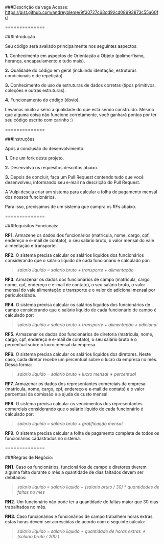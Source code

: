 ###Descrição da vaga
Acesse: https://gist.github.com/andreybleme/9f30727c63cd92cd08993873c55a60fd

==============

###Introdução

Seu código será avaliado principalmente nos seguintes aspectos:

**1.** Conhecimento em aspectos de Orientação a Objeto (polimorfismo, herança, encapsulamento e tudo mais).

**2.** Qualidade do código em geral (incluindo identação, estruturas condicionais e de repetição).

**3.** Conhecimento do uso de estruturas de dados corretas (tipos primitivos, coleções e outras estruturas).

**4.** Funcionamento do código (óbvio).

Levamos muito a sério a qualidade do que está sendo construído. Mesmo que alguma coisa não funcione corretamente, você ganhará pontos por ter seu código escrito com carinho :)

==============

###Instruções

Após a conclusão do desenvolvimento:

**1.** Crie um fork deste projeto.

**2.** Desenvolva os requesitos descritos abaixo.

**3.** Depois de concluir, faça um Pull Request contendo tudo que você desenvolveu, informando seu e-mail na descrição do Pull Request.

A Vulpi deseja criar um sistema para calcular a folha de pagamento mensal dos nossos funcionários.

Para isso, precisamos de um sistema que cumpra os RFs abaixo.

==============

###Requisitos Funcionais:

**RF1.** Armazene os dados dos funcionários (matricula, nome, cargo, cpf, endereço e e-mail de contato), o seu salário bruto, o valor mensal do vale alimentação e transporte.

**RF2.** O sistema precisa calcular os salários líquidos dos funcionários considerando que o salário líquido de cada funcionário é calculado por:
> *salario liquido = salario bruto + transporte + alimentação*

**RF3.** Armazenar os dados dos funcionários de campo (matricula, cargo, nome, cpf, endereço e e-mail de contato), o seu salário bruto, o valor mensal do vale alimentação e transporte e o valor do adicional mensal por periculosidade.

**RF4.** O sistema precisa calcular os salários líquidos dos funcionários de campo considerando que o salário líquido de cada funcionário de campo é calculado por:
> *salario liquido = salario bruto + transporte + alimentação + adicional*

**RF5.** Armazenar os dados dos funcionários de diretoria (matricula, nome, cargo, cpf, endereço e e-mail de contato), o seu salário bruto e o percentual sobre o lucro mensal da empresa.

**RF6.** O sistema precisa calcular os salários líquidos dos diretores. Neste caso, cada diretor recebe um percentual sobre o lucro da empresa no mês. Dessa forma:
> *salario liquido = salario bruto + lucro mensal ∗ percentual*

**RF7.** Armazenar os dados dos representantes comerciais da empresa (matricula, nome, cargo, cpf, endereço e e-mail de contato) e o valor percentual da comissão e a ajuda de custo mensal.

**RF8.** O sistema precisa calcular os vencimentos dos representantes comerciais considerando que o salário líquido de cada funcionário é calculado por:
> *salario liquido = salario bruto + gratificação mensal*

**RF9.** O sistema precisa calcular a folha de pagamento completa de todos os funcionários cadastrados no sistema.

==============

###Regras de Negócio:

**RN1.** Caso os funcionários, funcionários de campo e diretores tiverem alguma falta durante o mês a quantidade de dias faltados devem ser debitados:

> *salario liquido = salario liquido − (salario bruto / 30) * quantidades de faltas no mes*

**RN2.** Um funcionário não pode ter a quantidade de faltas maior que 30 dias trabalhados no mês.

**RN3.** Caso funcionários e funcionários de campo trabalhem horas extras estas horas devem ser acrescidas de acordo com o seguinte cálculo:

> *salario liquido = salario liquido + quantidade de horas extras ∗ (salario bruto / 200 )*
